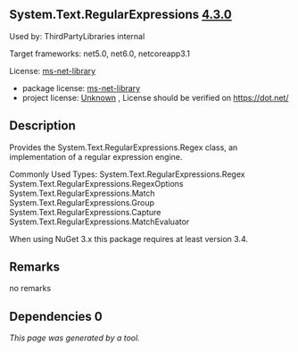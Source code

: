 System.Text.RegularExpressions [4.3.0](https://www.nuget.org/packages/System.Text.RegularExpressions/4.3.0)
--------------------

Used by: ThirdPartyLibraries internal

Target frameworks: net5.0, net6.0, netcoreapp3.1

License: [ms-net-library](../../../../licenses/ms-net-library) 

- package license: [ms-net-library](http://go.microsoft.com/fwlink/?LinkId=329770) 
- project license: [Unknown](https://dot.net/) , License should be verified on https://dot.net/

Description
-----------
Provides the System.Text.RegularExpressions.Regex class, an implementation of a regular expression engine.

Commonly Used Types:
System.Text.RegularExpressions.Regex
System.Text.RegularExpressions.RegexOptions
System.Text.RegularExpressions.Match
System.Text.RegularExpressions.Group
System.Text.RegularExpressions.Capture
System.Text.RegularExpressions.MatchEvaluator
 
When using NuGet 3.x this package requires at least version 3.4.

Remarks
-----------
no remarks


Dependencies 0
-----------


*This page was generated by a tool.*